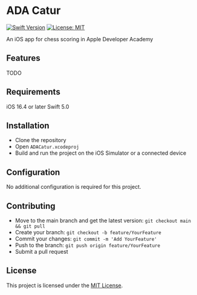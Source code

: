 # ADA Catur

[![Swift Version](https://img.shields.io/badge/Swift-5.0-orange.svg)](https://swift.org)
[![License: MIT](https://img.shields.io/badge/License-MIT-blue.svg)](https://opensource.org/licenses/MIT)

An iOS app for chess scoring in Apple Developer Academy

## Features
TODO

## Requirements
iOS 16.4 or later
Swift 5.0

## Installation
- Clone the repository
- Open `ADACatur.xcodeproj`
- Build and run the project on the iOS Simulator or a connected device

## Configuration
No additional configuration is required for this project.

## Contributing
- Move to the main branch and get the latest version: `git checkout main && git pull`
- Create your branch: `git checkout -b feature/YourFeature`
- Commit your changes: `git commit -m 'Add YourFeature'`
- Push to the branch: `git push origin feature/YourFeature`
- Submit a pull request

## License
This project is licensed under the [MIT License](https://github.com/sig-chess/ADACatur/blob/main/LICENSE).
